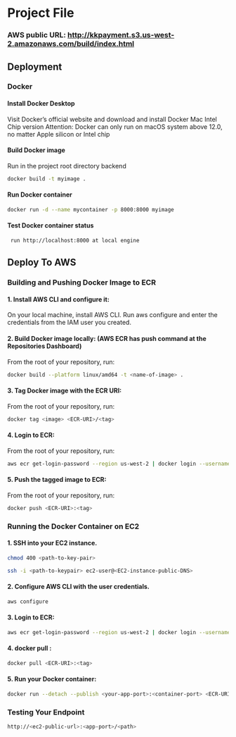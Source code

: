 # Project File

### AWS public URL: http://kkpayment.s3.us-west-2.amazonaws.com/build/index.html

## Deployment

### Docker

#### Install Docker Desktop
Visit Docker’s official website and download and install Docker Mac Intel Chip version
Attention: Docker can only run on macOS system above 12.0, no matter Apple silicon or Intel chip 

#### Build Docker image
Run in the project root directory backend
```bash
docker build -t myimage .
```

#### Run Docker container
```bash
docker run -d --name mycontainer -p 8000:8000 myimage
```

#### Test Docker container status
```bash
 run http://localhost:8000 at local engine
```



## Deploy To AWS

### Building and Pushing Docker Image to ECR

#### 1. Install AWS CLI and configure it:
On your local machine, install AWS CLI.
Run aws configure and enter the credentials from the IAM user you created.

#### 2. Build Docker image locally: (AWS ECR has push command at the Repositories Dashboard)
From the root of your repository, run:
```bash
docker build --platform linux/amd64 -t <name-of-image> .
```

#### 3. Tag Docker image with the ECR URI:
From the root of your repository, run:
```bash
docker tag <image> <ECR-URI>/<tag>
```

#### 4. Login to ECR:
From the root of your repository, run:
```bash
aws ecr get-login-password --region us-west-2 | docker login --username AWS --password-stdin <REPO_HOST>
```

#### 5. Push the tagged image to ECR:
From the root of your repository, run:
```bash
docker push <ECR-URI>:<tag>
```


### Running the Docker Container on EC2
#### 1. SSH into your EC2 instance.
```bash
chmod 400 <path-to-key-pair>
```
```bash
ssh -i <path-to-keypair> ec2-user@<EC2-instance-public-DNS>
```

#### 2. Configure AWS CLI with the user credentials.
```bash
aws configure
```

#### 3. Login to ECR:
```bash
aws ecr get-login-password --region us-west-2 | docker login --username AWS --password-stdin <REPO_HOST>
```

#### 4. docker pull <ECR-URI>:<tag>
```bash
docker pull <ECR-URI>:<tag>
```

#### 5. Run your Docker container:
```bash
docker run --detach --publish <your-app-port>:<container-port> <ECR-URI>:<tag>
```


### Testing Your Endpoint
```bash
http://<ec2-public-url>:<app-port>/<path>
```
